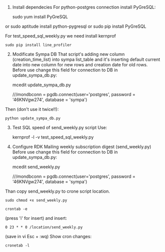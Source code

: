 1. Install dependecies
For python-postgres connection install PyGreSQL:

    sudo yum install PyGreSQL

or
    sudo aptitude install python-pygresql
or
    sudo pip install PyGreSQL

For test_speed_sql_weekly.py we need install kernprof

    sudo pip install line_profiler

2. Modificate Sympa DB
That script's adding new column (creation_time_list) into sympa list_table and it's inserting default current date into new column for new
rows and creation date for old rows.
Before use change this field for connection to DB in update_sympa_db.py:

    mcedit update_sympa_db.py

    ///mondbconn = pgdb.connect(user='postgres', password = '46KNVgw274', database = 'sympa')

Then (don't use it twice!!):

    python update_sympa_db.py

3. Test SQL speed of send_weekly.py script
Use:

    kernprof -l -v test_speed_sql_weekly.py

4. Configure RDK Mailing weekly subscription digest (send_weekly.py)
Before use change this field for connection to DB in update_sympa_db.py:

    mcedit send_weekly.py

    ///mondbconn = pgdb.connect(user='postgres', password = '46KNVgw274', database = 'sympa')

Than copy send_weekly.py to crone script location.

    sudo chmod +x send_weekly.py

    crontab -e

(press 'i' for insert)
and insert:

    0 23 * * 0 /location/send_weekly.py

(save in vi Esc + :wq)
Show cron changes:

    cronetab -l
